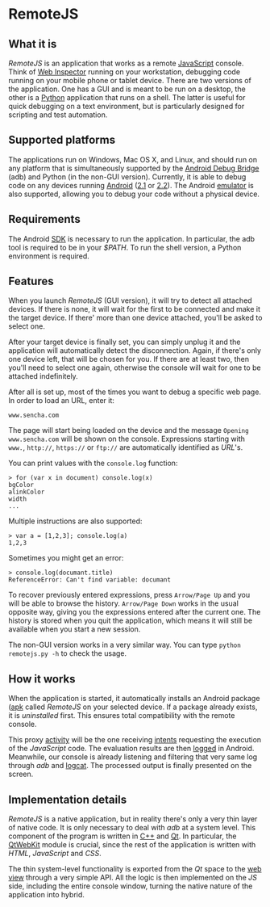 RemoteJS
===

What it is
---
_RemoteJS_ is an application that works as a remote [JavaScript](http://en.wikipedia.org/wiki/JavaScript) console.  Think of [Web Inspector](http://trac.webkit.org/wiki/WebInspector) running on your workstation, debugging code running on your mobile phone or tablet device.
There are two versions of the application.  One has a GUI and is meant to be run on a desktop, the other is a [Python](http://www.python.org/) application that runs on a shell.  The latter is useful for quick debugging on a text environment, but is particularly designed for scripting and test automation.

Supported platforms
---
The applications run on Windows, Mac OS X, and Linux, and should run on any platform that is simultaneously supported by the [Android Debug Bridge](http://developer.android.com/guide/developing/tools/adb.html) (adb) and Python (in the non-GUI version).
Currently, it is able to debug code on any devices running [Android](http://www.android.com) ([2.1](http://developer.android.com/sdk/android-2.1.html) or [2.2](http://developer.android.com/sdk/android-2.2.html)). The Android [emulator](http://developer.android.com/guide/developing/tools/emulator.html) is also supported, allowing you to debug your code without a physical device. 

Requirements
---
The Android [SDK](http://developer.android.com/sdk/) is necessary to run the application. In particular, the adb tool is required to be in your _$PATH_.
To run the shell version, a Python environment is required.
 
Features
---

When you launch _RemoteJS_ (GUI version), it will try to detect all attached devices.  If there is none, it will wait for the first to be connected and make it the target device.  If there' more than one device attached, you'll be asked to select one.

After your target device is finally set, you can simply unplug it and the application will automatically detect the disconnection.  Again, if there's only one device left, that will be chosen for you.  If there are at least two, then you'll need to select one again, otherwise the console will wait for one to be attached indefinitely.

After all is set up, most of the times you want to debug a specific web page. In order to load an URL, enter it:

    www.sencha.com

The page will start being loaded on the device and the message `Opening www.sencha.com` will be shown on the console. Expressions starting with `www.`, `http://`, `https://` or `ftp://` are automatically identified as _URL_'s.

You can print values with the `console.log` function:

    > for (var x in document) console.log(x)
    bgColor
    alinkColor
    width
    ...

Multiple instructions are also supported:

    > var a = [1,2,3]; console.log(a)
    1,2,3

Sometimes you might get an error:

    > console.log(documant.title)
    ReferenceError: Can't find variable: documant

To recover previously entered expressions, press `Arrow/Page Up` and you will be able to browse the history. `Arrow/Page Down` works in the usual opposite way, giving you the expressions entered after the current one. The history is stored when you quit the application, which means it will still be available when you start a new session.

The non-GUI version works in a very similar way.  You can type `python remotejs.py -h` to check the usage.

How it works
---
When the application is started, it automatically installs an Android package ([apk](http://en.wikipedia.org/wiki/APK_(file_format)) called _RemoteJS_ on your selected device. If a package already exists, it is *uninstalled* first. This ensures total compatibility with the remote console.

This proxy [activity](http://developer.android.com/guide/topics/fundamentals.html#appcomp) will be the one receiving [intents](http://developer.android.com/guide/topics/fundamentals.html#actcomp) requesting the execution of the _JavaScript_ code.  The evaluation results are then [logged](http://developer.android.com/reference/android/util/Log.html) in Android.  Meanwhile, our console is already listening and filtering that very same log through _adb_ and [logcat](http://developer.android.com/guide/developing/debug-tasks.html).  The processed output is finally presented on the screen. 

Implementation details
---
_RemoteJS_ is a native application, but in reality there's only a very thin layer of native code.  It is only necessary to deal with _adb_ at a system level.  This component of the program is written in [C++](http://en.wikipedia.org/wiki/C%2B%2B) and [Qt](http://qt.nokia.com/).  In particular, the [QtWebKit](http://doc.qt.nokia.com/qtwebkit.html) module is crucial, since the rest of the application is written with _HTML_, _JavaScript_ and _CSS_.

The thin system-level functionality is exported from the _Qt_ space to the [web view](http://doc.qt.nokia.com/qwebview.html) through a very simple API.  All the logic is then implemented on the _JS_ side, including the entire console window, turning the native nature of the application into hybrid.

